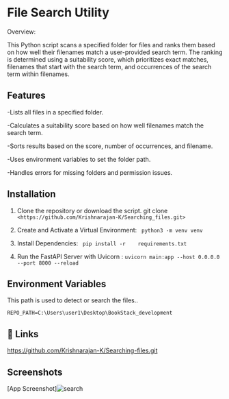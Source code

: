 
# File Search Utility

Overview:

This Python script scans a specified folder for files and ranks them based on how well their filenames match a user-provided search term. The ranking is determined using a suitability score, which prioritizes exact matches, filenames that start with the search term, and occurrences of the search term within filenames.


## Features

-Lists all files in a specified folder.

-Calculates a suitability score based on how well filenames match the search term.

-Sorts results based on the score, number of occurrences, and filename.

-Uses environment variables to set the folder path.

-Handles errors for missing folders and permission issues.


## Installation



 1. Clone the repository or    download the script. git clone `<https://github.com/Krishnarajan-K/Searching_files.git>`




 2. Create and Activate a Virtual Environment:
 ``  python3 -m venv venv
``

 

 3.  Install Dependencies:
  `` pip install -r    requirements.txt``


 4. Run the FastAPI Server with Uvicorn :
 ``uvicorn main:app --host 0.0.0.0 --port 8000 --reload``







    
## Environment Variables
 This path is used to detect or search the files..

` REPO_PATH=C:\Users\user1\Desktop\BookStack_development `



## 🔗 Links
https://github.com/Krishnarajan-K/Searching-files.git

## Screenshots

[App Screenshot]![search](https://github.com/user-attachments/assets/0219cf1c-7268-4c37-998a-5a52e911477c)


